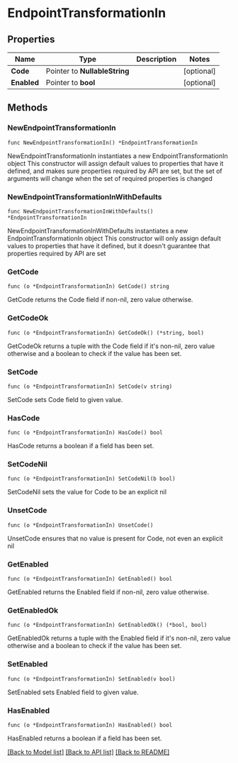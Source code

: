 # EndpointTransformationIn

## Properties

Name | Type | Description | Notes
------------ | ------------- | ------------- | -------------
**Code** | Pointer to **NullableString** |  | [optional] 
**Enabled** | Pointer to **bool** |  | [optional] 

## Methods

### NewEndpointTransformationIn

`func NewEndpointTransformationIn() *EndpointTransformationIn`

NewEndpointTransformationIn instantiates a new EndpointTransformationIn object
This constructor will assign default values to properties that have it defined,
and makes sure properties required by API are set, but the set of arguments
will change when the set of required properties is changed

### NewEndpointTransformationInWithDefaults

`func NewEndpointTransformationInWithDefaults() *EndpointTransformationIn`

NewEndpointTransformationInWithDefaults instantiates a new EndpointTransformationIn object
This constructor will only assign default values to properties that have it defined,
but it doesn't guarantee that properties required by API are set

### GetCode

`func (o *EndpointTransformationIn) GetCode() string`

GetCode returns the Code field if non-nil, zero value otherwise.

### GetCodeOk

`func (o *EndpointTransformationIn) GetCodeOk() (*string, bool)`

GetCodeOk returns a tuple with the Code field if it's non-nil, zero value otherwise
and a boolean to check if the value has been set.

### SetCode

`func (o *EndpointTransformationIn) SetCode(v string)`

SetCode sets Code field to given value.

### HasCode

`func (o *EndpointTransformationIn) HasCode() bool`

HasCode returns a boolean if a field has been set.

### SetCodeNil

`func (o *EndpointTransformationIn) SetCodeNil(b bool)`

 SetCodeNil sets the value for Code to be an explicit nil

### UnsetCode
`func (o *EndpointTransformationIn) UnsetCode()`

UnsetCode ensures that no value is present for Code, not even an explicit nil
### GetEnabled

`func (o *EndpointTransformationIn) GetEnabled() bool`

GetEnabled returns the Enabled field if non-nil, zero value otherwise.

### GetEnabledOk

`func (o *EndpointTransformationIn) GetEnabledOk() (*bool, bool)`

GetEnabledOk returns a tuple with the Enabled field if it's non-nil, zero value otherwise
and a boolean to check if the value has been set.

### SetEnabled

`func (o *EndpointTransformationIn) SetEnabled(v bool)`

SetEnabled sets Enabled field to given value.

### HasEnabled

`func (o *EndpointTransformationIn) HasEnabled() bool`

HasEnabled returns a boolean if a field has been set.


[[Back to Model list]](../README.md#documentation-for-models) [[Back to API list]](../README.md#documentation-for-api-endpoints) [[Back to README]](../README.md)


